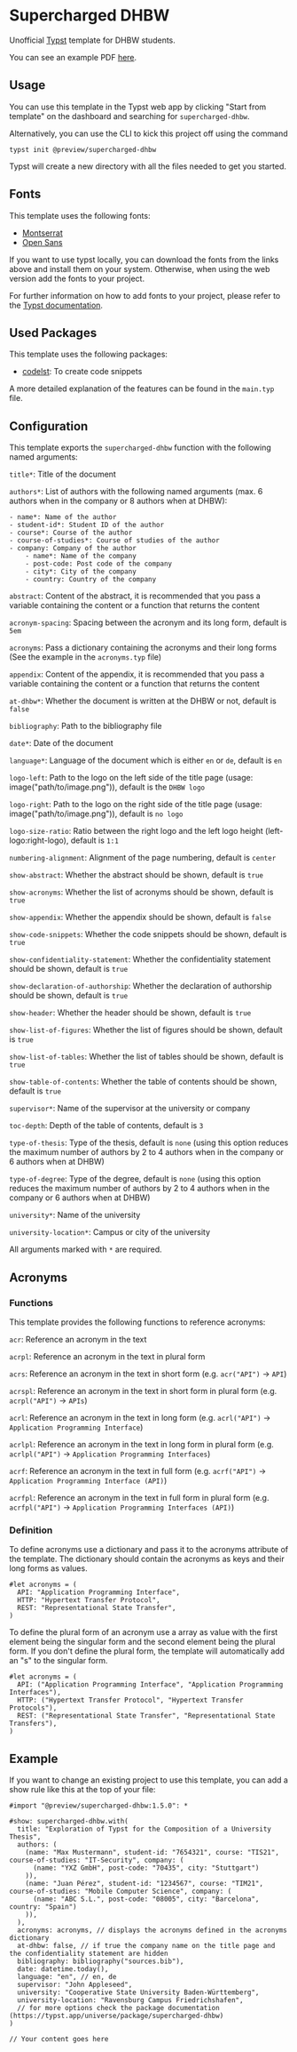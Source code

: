 # Supercharged DHBW

Unofficial [Typst](https://typst.app/) template for DHBW students.

You can see an example PDF [here](https://github.com/DannySeidel/typst-dhbw-template/blob/main/example.pdf).

## Usage

You can use this template in the Typst web app by clicking "Start from template" on the dashboard and searching for `supercharged-dhbw`.

Alternatively, you can use the CLI to kick this project off using the command

```shell
typst init @preview/supercharged-dhbw
```

Typst will create a new directory with all the files needed to get you started.

## Fonts

This template uses the following fonts:
- [Montserrat](https://fonts.google.com/specimen/Montserrat)
- [Open Sans](https://fonts.google.com/specimen/Open+Sans)

If you want to use typst locally, you can download the fonts from the links above and install them on your system.
Otherwise, when using the web version add the fonts to your project.

For further information on how to add fonts to your project, please refer to the [Typst documentation](https://typst.app/docs/reference/text/text/#parameters-font).

## Used Packages

This template uses the following packages:

- [codelst](https://typst.app/universe/package/codelst): To create code snippets

A more detailed explanation of the features can be found in the `main.typ` file.

## Configuration
This template exports the `supercharged-dhbw` function with the following named arguments:

`title*`: Title of the document

`authors*`: List of authors with the following named arguments (max. 6 authors when in the company or 8 authors when at DHBW):
    
    - name*: Name of the author
    - student-id*: Student ID of the author
    - course*: Course of the author
    - course-of-studies*: Course of studies of the author
    - company: Company of the author
        - name*: Name of the company
        - post-code: Post code of the company
        - city*: City of the company
        - country: Country of the company

`abstract`: Content of the abstract, it is recommended that you pass a variable containing the content or a function that returns the content

`acronym-spacing`: Spacing between the acronym and its long form, default is `5em`

`acronyms`: Pass a dictionary containing the acronyms and their long forms (See the example in the `acronyms.typ` file)

`appendix`: Content of the appendix, it is recommended that you pass a variable containing the content or a function that returns the content

`at-dhbw*`: Whether the document is written at the DHBW or not, default is `false`

`bibliography`: Path to the bibliography file

`date*`: Date of the document

`language*`: Language of the document which is either `en` or `de`, default is `en`

`logo-left`: Path to the logo on the left side of the title page (usage: image("path/to/image.png")), default is the `DHBW logo`

`logo-right`: Path to the logo on the right side of the title page (usage: image("path/to/image.png")), default is `no logo`

`logo-size-ratio`: Ratio between the right logo and the left logo height (left-logo:right-logo), default is `1:1`

`numbering-alignment`: Alignment of the page numbering, default is `center`

`show-abstract`: Whether the abstract should be shown, default is `true`

`show-acronyms`: Whether the list of acronyms should be shown, default is `true`

`show-appendix`: Whether the appendix should be shown, default is `false`

`show-code-snippets`: Whether the code snippets should be shown, default is `true`

`show-confidentiality-statement`: Whether the confidentiality statement should be shown, default is `true`

`show-declaration-of-authorship`: Whether the declaration of authorship should be shown, default is `true`

`show-header`: Whether the header should be shown, default is `true`

`show-list-of-figures`: Whether the list of figures should be shown, default is `true`

`show-list-of-tables`: Whether the list of tables should be shown, default is `true`

`show-table-of-contents`: Whether the table of contents should be shown, default is `true`

`supervisor*`: Name of the supervisor at the university or company

`toc-depth`: Depth of the table of contents, default is `3`

`type-of-thesis`: Type of the thesis, default is `none` (using this option reduces the maximum number of authors by 2 to 4 authors when in the company or 6 authors when at DHBW)

`type-of-degree`: Type of the degree, default is `none` (using this option reduces the maximum number of authors by 2 to 4 authors when in the company or 6 authors when at DHBW)

`university*`: Name of the university

`university-location*`: Campus or city of the university

All arguments marked with `*` are required.

## Acronyms

### Functions

This template provides the following functions to reference acronyms:

`acr`: Reference an acronym in the text

`acrpl`: Reference an acronym in the text in plural form

`acrs`: Reference an acronym in the text in short form (e.g. `acr("API")` -> `API`)

`acrspl`: Reference an acronym in the text in short form in plural form (e.g. `acrpl("API")` -> `APIs`)

`acrl`: Reference an acronym in the text in long form (e.g. `acrl("API")` -> `Application Programming Interface`)

`acrlpl`: Reference an acronym in the text in long form in plural form (e.g. `acrlpl("API")` -> `Application Programming Interfaces`)

`acrf`: Reference an acronym in the text in full form (e.g. `acrf("API")` -> `Application Programming Interface (API)`)

`acrfpl`: Reference an acronym in the text in full form in plural form (e.g. `acrfpl("API")` -> `Application Programming Interfaces (API)`)

### Definition

To define acronyms use a dictionary and pass it to the acronyms attribute of the template. The dictionary should contain the acronyms as keys and their long forms as values.

```typst
#let acronyms = (
  API: "Application Programming Interface",
  HTTP: "Hypertext Transfer Protocol",
  REST: "Representational State Transfer",
)
```

To define the plural form of an acronym use a array as value with the first element being the singular form and the second element being the plural form. If you don't define the plural form, the template will automatically add an "s" to the singular form.

```typst
#let acronyms = (
  API: ("Application Programming Interface", "Application Programming Interfaces"),
  HTTP: ("Hypertext Transfer Protocol", "Hypertext Transfer Protocols"),
  REST: ("Representational State Transfer", "Representational State Transfers"),
)
```

## Example

If you want to change an existing project to use this template, you can add a show rule like this at the top of your file:

```typst
#import "@preview/supercharged-dhbw:1.5.0": *

#show: supercharged-dhbw.with(
  title: "Exploration of Typst for the Composition of a University Thesis",
  authors: (
    (name: "Max Mustermann", student-id: "7654321", course: "TIS21", course-of-studies: "IT-Security", company: (
      (name: "YXZ GmbH", post-code: "70435", city: "Stuttgart")
    )),
    (name: "Juan Pérez", student-id: "1234567", course: "TIM21", course-of-studies: "Mobile Computer Science", company: (
      (name: "ABC S.L.", post-code: "08005", city: "Barcelona", country: "Spain")
    )),
  ),
  acronyms: acronyms, // displays the acronyms defined in the acronyms dictionary
  at-dhbw: false, // if true the company name on the title page and the confidentiality statement are hidden
  bibliography: bibliography("sources.bib"),
  date: datetime.today(),
  language: "en", // en, de
  supervisor: "John Appleseed",
  university: "Cooperative State University Baden-Württemberg",
  university-location: "Ravensburg Campus Friedrichshafen",
  // for more options check the package documentation (https://typst.app/universe/package/supercharged-dhbw)
)

// Your content goes here
```